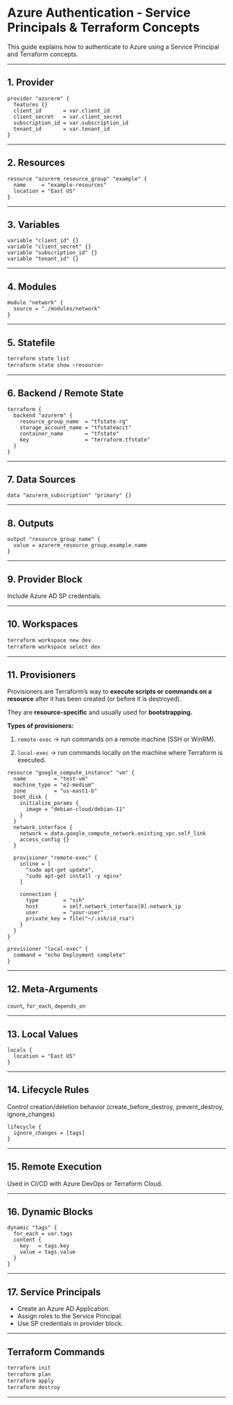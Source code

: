 
# Azure Authentication - Service Principals & Terraform Concepts

This guide explains how to authenticate to Azure using a Service Principal and Terraform concepts.

---

## 1. Provider

```hcl
provider "azurerm" {
  features {}
  client_id       = var.client_id
  client_secret   = var.client_secret
  subscription_id = var.subscription_id
  tenant_id       = var.tenant_id
}
```

---

## 2. Resources

```hcl
resource "azurerm_resource_group" "example" {
  name     = "example-resources"
  location = "East US"
}
```

---

## 3. Variables

```hcl
variable "client_id" {}
variable "client_secret" {}
variable "subscription_id" {}
variable "tenant_id" {}
```

---

## 4. Modules

```hcl
module "network" {
  source = "./modules/network"
}
```

---

## 5. Statefile

```bash
terraform state list
terraform state show <resource>
```

---

## 6. Backend / Remote State

```hcl
terraform {
  backend "azurerm" {
    resource_group_name  = "tfstate-rg"
    storage_account_name = "tfstateacct"
    container_name       = "tfstate"
    key                  = "terraform.tfstate"
  }
}
```

---

## 7. Data Sources

```hcl
data "azurerm_subscription" "primary" {}
```

---

## 8. Outputs

```hcl
output "resource_group_name" {
  value = azurerm_resource_group.example.name
}
```

---

## 9. Provider Block

Include Azure AD SP credentials.

---

## 10. Workspaces

```bash
terraform workspace new dev
terraform workspace select dev
```

---

## 11. Provisioners

Provisioners are Terraform’s way to **execute scripts or commands on a resource** after it has been created (or before it is destroyed).

They are **resource-specific** and usually used for **bootstrapping.**

**Types of provisioners:**

1. `remote-exec` → run commands on a remote machine (SSH or WinRM).

2. `local-exec` → run commands locally on the machine where Terraform is executed.

```hcl
resource "google_compute_instance" "vm" {
  name         = "test-vm"
  machine_type = "e2-medium"
  zone         = "us-east1-b"
  boot_disk {
    initialize_params {
      image = "debian-cloud/debian-11"
    }
  }
  network_interface {
    network = data.google_compute_network.existing_vpc.self_link
    access_config {}
  }

  provisioner "remote-exec" {
    inline = [
      "sudo apt-get update",
      "sudo apt-get install -y nginx"
    ]

    connection {
      type        = "ssh"
      host        = self.network_interface[0].network_ip
      user        = "your-user"
      private_key = file("~/.ssh/id_rsa")
    }
  }
}
```

```hcl
provisioner "local-exec" {
  command = "echo Deployment complete"
}
```

---

## 12. Meta-Arguments

`count`, `for_each`, `depends_on`

---

## 13. Local Values

```hcl
locals {
  location = "East US"
}
```

---

## 14. Lifecycle Rules
Control creation/deletion behavior (create_before_destroy, prevent_destroy, ignore_changes)
```hcl
lifecycle {
  ignore_changes = [tags]
}
```

---

## 15. Remote Execution

Used in CI/CD with Azure DevOps or Terraform Cloud.

---

## 16. Dynamic Blocks

```hcl
dynamic "tags" {
  for_each = var.tags
  content {
    key   = tags.key
    value = tags.value
  }
}
```

---

## 17. Service Principals

- Create an Azure AD Application.
- Assign roles to the Service Principal.
- Use SP credentials in provider block.

---

## Terraform Commands

```bash
terraform init
terraform plan
terraform apply
terraform destroy
```

---
